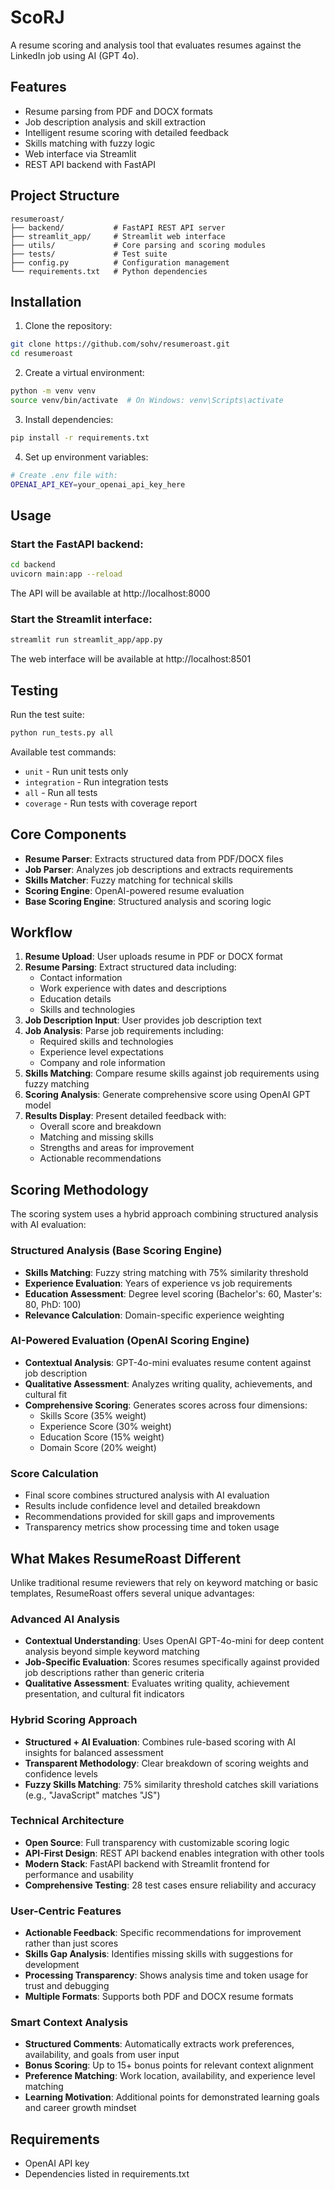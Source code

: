 # ScoRJ

A resume scoring and analysis tool that evaluates resumes against the LinkedIn job using AI (GPT 4o).

## Features

- Resume parsing from PDF and DOCX formats
- Job description analysis and skill extraction
- Intelligent resume scoring with detailed feedback
- Skills matching with fuzzy logic
- Web interface via Streamlit
- REST API backend with FastAPI

## Project Structure

```
resumeroast/
├── backend/           # FastAPI REST API server
├── streamlit_app/     # Streamlit web interface
├── utils/             # Core parsing and scoring modules
├── tests/             # Test suite
├── config.py          # Configuration management
└── requirements.txt   # Python dependencies
```

## Installation

1. Clone the repository:
```bash
git clone https://github.com/sohv/resumeroast.git
cd resumeroast
```

2. Create a virtual environment:
```bash
python -m venv venv
source venv/bin/activate  # On Windows: venv\Scripts\activate
```

3. Install dependencies:
```bash
pip install -r requirements.txt
```

4. Set up environment variables:
```bash
# Create .env file with:
OPENAI_API_KEY=your_openai_api_key_here
```

## Usage

### Start the FastAPI backend:
```bash
cd backend
uvicorn main:app --reload
```
The API will be available at http://localhost:8000

### Start the Streamlit interface:
```bash
streamlit run streamlit_app/app.py
```
The web interface will be available at http://localhost:8501

## Testing

Run the test suite:
```bash
python run_tests.py all
```

Available test commands:
- `unit` - Run unit tests only
- `integration` - Run integration tests
- `all` - Run all tests
- `coverage` - Run tests with coverage report

## Core Components

- **Resume Parser**: Extracts structured data from PDF/DOCX files
- **Job Parser**: Analyzes job descriptions and extracts requirements
- **Skills Matcher**: Fuzzy matching for technical skills
- **Scoring Engine**: OpenAI-powered resume evaluation
- **Base Scoring Engine**: Structured analysis and scoring logic

## Workflow

1. **Resume Upload**: User uploads resume in PDF or DOCX format
2. **Resume Parsing**: Extract structured data including:
   - Contact information
   - Work experience with dates and descriptions
   - Education details
   - Skills and technologies
3. **Job Description Input**: User provides job description text
4. **Job Analysis**: Parse job requirements including:
   - Required skills and technologies
   - Experience level expectations
   - Company and role information
5. **Skills Matching**: Compare resume skills against job requirements using fuzzy matching
6. **Scoring Analysis**: Generate comprehensive score using OpenAI GPT model
7. **Results Display**: Present detailed feedback with:
   - Overall score and breakdown
   - Matching and missing skills
   - Strengths and areas for improvement
   - Actionable recommendations

## Scoring Methodology

The scoring system uses a hybrid approach combining structured analysis with AI evaluation:

### Structured Analysis (Base Scoring Engine)
- **Skills Matching**: Fuzzy string matching with 75% similarity threshold
- **Experience Evaluation**: Years of experience vs job requirements
- **Education Assessment**: Degree level scoring (Bachelor's: 60, Master's: 80, PhD: 100)
- **Relevance Calculation**: Domain-specific experience weighting

### AI-Powered Evaluation (OpenAI Scoring Engine)
- **Contextual Analysis**: GPT-4o-mini evaluates resume content against job description
- **Qualitative Assessment**: Analyzes writing quality, achievements, and cultural fit
- **Comprehensive Scoring**: Generates scores across four dimensions:
  - Skills Score (35% weight)
  - Experience Score (30% weight)
  - Education Score (15% weight)
  - Domain Score (20% weight)

### Score Calculation
- Final score combines structured analysis with AI evaluation
- Results include confidence level and detailed breakdown
- Recommendations provided for skill gaps and improvements
- Transparency metrics show processing time and token usage

## What Makes ResumeRoast Different

Unlike traditional resume reviewers that rely on keyword matching or basic templates, ResumeRoast offers several unique advantages:

### Advanced AI Analysis
- **Contextual Understanding**: Uses OpenAI GPT-4o-mini for deep content analysis beyond simple keyword matching
- **Job-Specific Evaluation**: Scores resumes specifically against provided job descriptions rather than generic criteria
- **Qualitative Assessment**: Evaluates writing quality, achievement presentation, and cultural fit indicators

### Hybrid Scoring Approach
- **Structured + AI Evaluation**: Combines rule-based scoring with AI insights for balanced assessment
- **Transparent Methodology**: Clear breakdown of scoring weights and confidence levels
- **Fuzzy Skills Matching**: 75% similarity threshold catches skill variations (e.g., "JavaScript" matches "JS")

### Technical Architecture
- **Open Source**: Full transparency with customizable scoring logic
- **API-First Design**: REST API backend enables integration with other tools
- **Modern Stack**: FastAPI backend with Streamlit frontend for performance and usability
- **Comprehensive Testing**: 28 test cases ensure reliability and accuracy

### User-Centric Features
- **Actionable Feedback**: Specific recommendations for improvement rather than just scores
- **Skills Gap Analysis**: Identifies missing skills with suggestions for development
- **Processing Transparency**: Shows analysis time and token usage for trust and debugging
- **Multiple Formats**: Supports both PDF and DOCX resume formats

### Smart Context Analysis
- **Structured Comments**: Automatically extracts work preferences, availability, and goals from user input
- **Bonus Scoring**: Up to 15+ bonus points for relevant context alignment
- **Preference Matching**: Work location, availability, and experience level matching
- **Learning Motivation**: Additional points for demonstrated learning goals and career growth mindset

## Requirements

- OpenAI API key
- Dependencies listed in requirements.txt
